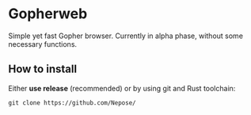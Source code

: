 # Gopherweb

Simple yet fast Gopher browser. Currently in alpha phase, without some necessary functions.

## How to install

Either **use release** (recommended) or by using git and Rust toolchain:
```
git clone https://github.com/Nepose/
